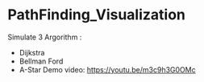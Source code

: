 # PathFinding_Visualization
Simulate 3 Argorithm :
  - Dijkstra
  - Bellman Ford
  - A-Star
Demo video: https://youtu.be/m3c9h3G0OMc
